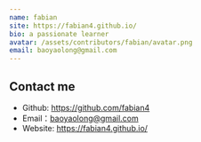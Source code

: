 ```yaml
---
name: fabian
site: https://fabian4.github.io/
bio: a passionate learner
avatar: /assets/contributors/fabian/avatar.png
email: baoyaolong@gmail.com
---
```


## Contact me

- Github: <https://github.com/fabian4>
- Email：<baoyaolong@gmail.com>
- Website: <https://fabian4.github.io/>